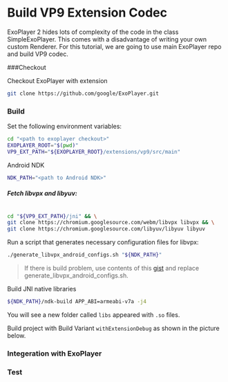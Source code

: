 # Build VP9 Extension Codec

ExoPlayer 2 hides lots of complexity of the code in the class SimpleExoPlayer. This comes with a disadvantage of writing your own custom Renderer. For this tutorial, we are going to use main ExoPlayer repo and build VP9 codec.

###Checkout 

Checkout ExoPlayer with extension

```bash
git clone https://github.com/google/ExoPlayer.git
```


### Build

Set the following environment variables:

```bash
cd "<path to exoplayer checkout>"
EXOPLAYER_ROOT="$(pwd)"
VP9_EXT_PATH="${EXOPLAYER_ROOT}/extensions/vp9/src/main"

```

Android NDK

```bash
NDK_PATH="<path to Android NDK>"
```

##### Fetch libvpx and libyuv:
```bash

cd "${VP9_EXT_PATH}/jni" && \
git clone https://chromium.googlesource.com/webm/libvpx libvpx && \
git clone https://chromium.googlesource.com/libyuv/libyuv libyuv
```

Run a script that generates necessary configuration files for libvpx:

```bash
./generate_libvpx_android_configs.sh "${NDK_PATH}"
```


> If there is build problem, use contents of this [gist](https://gist.github.com/hassanabidpk/a7f741cbf43e53f2508dfdd10c290215) and replace 
generate_libvpx_android_configs.sh.

Build JNI native libraries 

```bash
${NDK_PATH}/ndk-build APP_ABI=armeabi-v7a -j4
```

You will see a new folder called `libs` appeared with `.so` files.

Build project with Build Variant `withExtensionDebug` as shown in the picture below.



### Integeration with ExoPlayer

### Test

